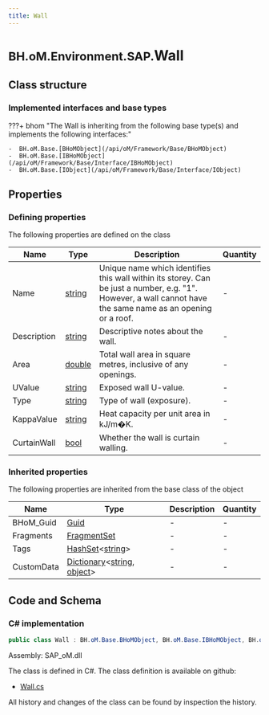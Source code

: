 ```yaml
---
title: Wall
---
```


# <small>BH.oM.Environment.SAP.</small>**Wall**



## Class structure

### Implemented interfaces and base types

???+ bhom "The Wall is inheriting from the following base type(s) and implements the following interfaces:"

    -  BH.oM.Base.[BHoMObject](/api/oM/Framework/Base/BHoMObject)
    -  BH.oM.Base.[IBHoMObject](/api/oM/Framework/Base/Interface/IBHoMObject)
    -  BH.oM.Base.[IObject](/api/oM/Framework/Base/Interface/IObject)


## Properties



### Defining properties

The following properties are defined on the class

| Name             | Type             | Description      | Quantity         |
|------------------|------------------|------------------|------------------|
| Name | [string](https://learn.microsoft.com/en-us/dotnet/api/System.String?view=netstandard-2.0) | Unique name which identifies this wall within its storey.  Can be just a number, e.g. "1".  However, a wall cannot have the same name as an opening or a roof. | - |
| Description | [string](https://learn.microsoft.com/en-us/dotnet/api/System.String?view=netstandard-2.0) | Descriptive notes about the wall. | - |
| Area | [double](https://learn.microsoft.com/en-us/dotnet/api/System.Double?view=netstandard-2.0) | Total wall area in square metres, inclusive of any openings. | - |
| UValue | [string](https://learn.microsoft.com/en-us/dotnet/api/System.String?view=netstandard-2.0) | Exposed wall U-value. | - |
| Type | [string](https://learn.microsoft.com/en-us/dotnet/api/System.String?view=netstandard-2.0) | Type of wall (exposure). | - |
| KappaValue | [string](https://learn.microsoft.com/en-us/dotnet/api/System.String?view=netstandard-2.0) | Heat capacity per unit area in kJ/m�K. | - |
| CurtainWall | [bool](https://learn.microsoft.com/en-us/dotnet/api/System.Boolean?view=netstandard-2.0) | Whether the wall is curtain walling. | - |


### Inherited properties
The following properties are inherited from the base class of the object

| Name             | Type             | Description      | Quantity         |
|------------------|------------------|------------------|------------------|
| BHoM_Guid | [Guid](https://learn.microsoft.com/en-us/dotnet/api/System.Guid?view=netstandard-2.0) | - | - |
| Fragments | [FragmentSet](/api/oM/Framework/Base/FragmentSet) | - | - |
| Tags | [HashSet](https://learn.microsoft.com/en-us/dotnet/api/System.Collections.Generic.HashSet-1?view=netstandard-2.0)&lt;[string](https://learn.microsoft.com/en-us/dotnet/api/System.String?view=netstandard-2.0)&gt; | - | - |
| CustomData | [Dictionary](https://learn.microsoft.com/en-us/dotnet/api/System.Collections.Generic.Dictionary-2?view=netstandard-2.0)&lt;[string](https://learn.microsoft.com/en-us/dotnet/api/System.String?view=netstandard-2.0), [object](https://learn.microsoft.com/en-us/dotnet/api/System.Object?view=netstandard-2.0)&gt; | - | - |


## Code and Schema

### C# implementation

``` C# title="C#"
public class Wall : BH.oM.Base.BHoMObject, BH.oM.Base.IBHoMObject, BH.oM.Base.IObject
```

Assembly: SAP_oM.dll

The class is defined in C#. The class definition is available on github:

- [Wall.cs](https://github.com/BHoM/SAP_Toolkit/blob/develop/SAP_oM/XML\Wall.cs)

All history and changes of the class can be found by inspection the history.
